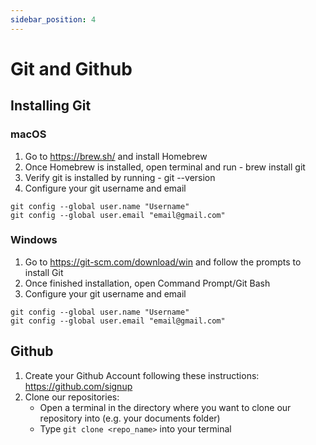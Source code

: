```yaml
---
sidebar_position: 4
---
```


# Git and Github

## Installing Git

### macOS

1. Go to https://brew.sh/ and install Homebrew 
2. Once Homebrew is installed, open terminal and run -  brew install git
3. Verify git is installed by running - git --version
4. Configure your git username and email
```
git config --global user.name "Username" 
git config --global user.email "email@gmail.com"
```

### Windows

1. Go to https://git-scm.com/download/win and follow the prompts to install Git
2. Once finished installation, open Command Prompt/Git Bash
3. Configure your git username and email
```
git config --global user.name "Username" 
git config --global user.email "email@gmail.com"
```

## Github

1. Create your Github Account following these instructions: https://github.com/signup
2. Clone our repositories: 
    - Open a terminal in the directory where you want to clone our repository into (e.g. your documents folder)
    - Type `git clone <repo_name>` into your terminal
